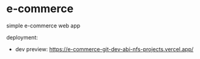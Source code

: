 # e-commerce

simple e-commerce web app

deployment:
- dev preview: https://e-commerce-git-dev-abi-nfs-projects.vercel.app/